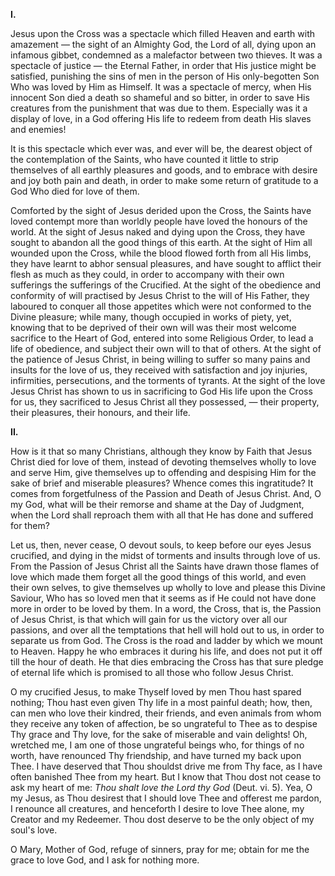 
**I\.**

Jesus upon the Cross was a spectacle which filled Heaven and earth with amazement — the sight of an Almighty God, the Lord of all, dying upon an infamous gibbet, condemned as a malefactor between two thieves. It was a spectacle of justice — the Eternal Father, in order that His justice might be satisfied, punishing the sins of men in the person of His only-begotten Son Who was loved by Him as Himself. It was a spectacle of mercy, when His innocent Son died a death so shameful and so bitter, in order to save His creatures from the punishment that was due to them. Especially was it a display of love, in a God offering His life to redeem from death His slaves and enemies!

It is this spectacle which ever was, and ever will be, the dearest object of the contemplation of the Saints, who have counted it little to strip themselves of all earthly pleasures and goods, and to embrace with desire and joy both pain and death, in order to make some return of gratitude to a God Who died for love of them.

Comforted by the sight of Jesus derided upon the Cross, the Saints have loved contempt more than worldly people have loved the honours of the world. At the sight of Jesus naked and dying upon the Cross, they have sought to abandon all the good things of this earth. At the sight of Him all wounded upon the Cross, while the blood flowed forth from all His limbs, they have learnt to abhor sensual pleasures, and have sought to afflict their flesh as much as they could, in order to accompany with their own sufferings the sufferings of the Crucified. At the sight of the obedience and conformity of will practised by Jesus Christ to the will of His Father, they laboured to conquer all those appetites which were not conformed to the Divine pleasure; while many, though occupied in works of piety, yet, knowing that to be deprived of their own will was their most welcome sacrifice to the Heart of God, entered into some Religious Order, to lead a life of obedience, and subject their own will to that of others. At the sight of the patience of Jesus Christ, in being willing to suffer so many pains and insults for the love of us, they received with satisfaction and joy injuries, infirmities, persecutions, and the torments of tyrants. At the sight of the love Jesus Christ has shown to us in sacrificing to God His life upon the Cross for us, they sacrificed to Jesus Christ all they possessed, — their property, their pleasures, their honours, and their life.

**II\.**

How is it that so many Christians, although they know by Faith that Jesus Christ died for love of them, instead of devoting themselves wholly to love and serve Him, give themselves up to offending and despising Him for the sake of brief and miserable pleasures? Whence comes this ingratitude? It comes from forgetfulness of the Passion and Death of Jesus Christ. And, O my God, what will be their remorse and shame at the Day of Judgment, when the Lord shall reproach them with all that He has done and suffered for them?

Let us, then, never cease, O devout souls, to keep before our eyes Jesus crucified, and dying in the midst of torments and insults through love of us. From the Passion of Jesus Christ all the Saints have drawn those flames of love which made them forget all the good things of this world, and even their own selves, to give themselves up wholly to love and please this Divine Saviour, Who has so loved men that it seems as if He could not have done more in order to be loved by them. In a word, the Cross, that is, the Passion of Jesus Christ, is that which will gain for us the victory over all our passions, and over all the temptations that hell will hold out to us, in order to separate us from God. The Cross is the road and ladder by which we mount to Heaven. Happy he who embraces it during his life, and does not put it off till the hour of death. He that dies embracing the Cross has that sure pledge of eternal life which is promised to all those who follow Jesus Christ.

O my crucified Jesus, to make Thyself loved by men Thou hast spared nothing; Thou hast even given Thy life in a most painful death; how, then, can men who love their kindred, their friends, and even animals from whom they receive any token of affection, be so ungrateful to Thee as to despise Thy grace and Thy love, for the sake of miserable and vain delights! Oh, wretched me, I am one of those ungrateful beings who, for things of no worth, have renounced Thy friendship, and have turned my back upon Thee. I have deserved that Thou shouldst drive me from Thy face, as I have often banished Thee from my heart. But I know that Thou dost not cease to ask my heart of me: *Thou shalt love the Lord thy God* (Deut. vi. 5). Yea, O my Jesus, as Thou desirest that I should love Thee and offerest me pardon, I renounce all creatures, and henceforth I desire to love Thee alone, my Creator and my Redeemer. Thou dost deserve to be the only object of my soul\'s love.

O Mary, Mother of God, refuge of sinners, pray for me; obtain for me the grace to love God, and I ask for nothing more.


